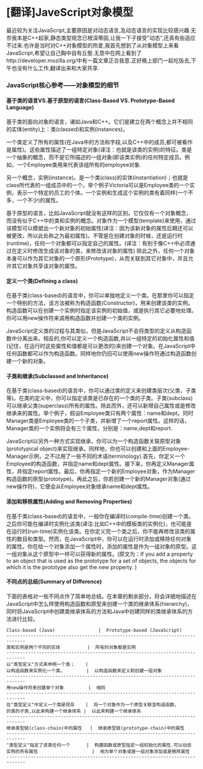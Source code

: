 [翻译]JaveScript对象模型
=======

最近较为关注JavaScript,主要原因是对动态语言,及动态语言的实现比较感兴趣.无奈我本是C++起家,静态类型观念已根深蒂固,让我一下子接受"动态",还真有些适应不过来.也许是当时对C++对象模型的热爱,我首先想到了从对象模型上来看JavaScript,希望让自己胸中自有丘壑.无意中在网上看到了http://developer.mozilla.org/中有一篇文章正合我意.正好晚上部门一起吃饭去,下午也没有什么工作,翻译出来和大家共享.

### JavaScript核心参考——对象模型的细节

#### 基于类的语言VS.基于原型的语言(Class-Based VS. Prototype-Based Language)

基于类的面向对象的语言，诸如Java和C++。它们是建立在两个概念上并不相同的实体(entity)上：类(classed)和实例(instances)。

一个类定义了所有的属性(在Java中的方法和字段,以及C++中的成员,都可被看作是属性)。这些属性描述了一组特定对象(译注：也就是该类的实例)的特征。类是一个抽象的概念，而不是它所描述的一组对象(即该类实例)的任何特定成员。例如，一个Employee类用来代表该组所有的employee对象.

另一个概念，实例(instance)。是一个类(class)的实体(instantiation)；也就是class所代表的一组成员中的一个。举个例子Victoria可以是Employee类的一个实例，表示一个特定的员工的个体。一个实例和生成这个实例的类有着同样(一个不多，一个不少)的属性。

基于原型的语言，比如JavaScript就没有这样的区别。它仅仅有一个对象概念，而没有似于C++中的类和实例的概念。对象作为一个模型(template)来使用，通过该模型可以模塑出一个新对象的初始属性(译注：因为该新对象的属性后期还可以被更改，所以此处称之为最初属性)。不管是在创建对象的时候，还是运行时(runtime)，任何一个对象都可以指定自己的属性。(译注：有别于像C++中必须通过在定义时修改生成该对象的类，来修改该对象的属性) 除此之外，任何一个对象本身可以作为其它对象的一个原形(Prototype)，从而关联到其它对象中，并且允许其它对象共享该对象的属性。


#### 定义一个类(Defining a class)

在基于类(class-based)的语言中，你可以单独地定义一个类。在那里你可以指定一个特别的方法，该方法被称为构造函数(Constructor)，用来创建该类的实例。构造函数可以在创建一个实例时指定该实例的初始值，或是执行其它必要地处理。你可以用new操作符来调用构造函数并创建一个类的实例。

JavaScript定义类的过程与其类似，但是JavaScript不会将类型的定义从构造函数中分离出来。相反的,你可以定义一个构造函数,并以一组特定的初始化属性和值(记住，在运行时这些属性和值都是可以更改的)来创建一个对象。在JavaScript中任何函数都可以作为构造函数。同样地你仍旧可以使用new操作符通过构造函数创建一个新的对象。

#### 子类和继承(Subclassed and Inheritance)

在基于类(class-based)的语言中，你可以通过类的定义来创建类层次(父类，子类等)。在类的定义中，你可以指定该类是已存在的一个类的子类。子类(subclass)可以继承父类(superclass)所有的属性。除此而外，还可以新增自己属性或是修改继承来的属性。举个例子，假设Employee类只有两个属性：name和dept。同时Manager类是Employee类的一个子类，并新增了一个report属性。这样的话，Manager类的一个实例将会有三个属性，分别是：name,dept和report.

JavaScript以另外一种方式实现继承，你可以为一个构造函数关联原型对象(prototypical object)来实现继承。同样地，你也可以创建和上面的Employee-Manager示例，之不过用了一些不同的术语(terminology).首先，你定义一个Employee的构造函数，并指定name和dept属性。接下来，你再定义Manager属性，并指定report属性。最后，你再指定一个新的Employee对象，作为Manager构造函数的原型(prototype)。再此之后，你若创建一个新的Manager对象(通过new操作符)，它便会从Employee对象继承name和dept属性。

#### 添加和移除属性(Adding and Removing Properties)

在基于类(class-based)的语言中，一般你在编译时(compile-time)创建一个类。之后你可能在编译时实例化该类(译注:比如C++中的模板类的实例化)，也可能是在运行时(run-time)实例化该类。在你定义完一个类之后，你不能再修改该类的属性的数目和类型。然而，在JavaScript中，你可以在运行时添加或移除任何对象的属性。你在给一个对象添加一个属性时，添加的属性是作为一组对象的原型。这一组对象从这个原型中一样可以获得新的属性。(原文为：If you add a property to an object that is used as the prototype for a set of objects, the objects for which it is the prototype also get the new property. )

#### 不同点的总结(Summary of Difference)

下面的表格对一些不同点作了简单地总结。在本章的剩余部分，将会详细地描述在JavaScript中怎么样使用构造函数和原型来创建一个类的继承体系(hierarchy)，同时将JavaScript中创建类继承体系的方法和Java中创建同样的类继承体系的方法进行比较。

```text
Class-based (Java)                |  Prototype-based (JavaScript)
-----------------------------------------------------------------------------
类和实例是两个不同的实体          |  所有的对象都是实例
-----------------------------------------------------------------------------
以"类型定义"方式来申明一个类；    |
以构造函数来实例化一个类。        |  以构造函数来定义和创建一组对象
-----------------------------------------------------------------------------
用new操作符来创建单个对象         |  相同
-----------------------------------------------------------------------------
在"类型定义"中定义一个类是现存    |  将一个对象作为一个原型关联至构造函数，
的类的子类,以此来构建一个继承体系 |  以此来构建一个继承体系
-----------------------------------------------------------------------------
继承类型链(class-chain)中的属性   |  继承原型链(prototype-chain)中的属性
-----------------------------------------------------------------------------
"类型定义"指定了该类任何一个      |  构建函数或原型指定一组初始化的属性.可以动态
实例的所有属性                    |  地为单个对象或是一组对象添加或是移除属性
-----------------------------------------------------------------------------
```

